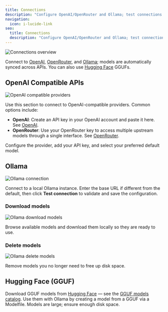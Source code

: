 ```yaml
---
title: Connections
description: "Configure OpenAI/OpenRouter and Ollama; test connections and manage models."
navigation:
  icon: i-lucide-link
seo:
  title: Connections
  description: "Configure OpenAI/OpenRouter and Ollama; test connections and manage models."
---
```


![Connections overview](/connections/starting.png)

Connect to [OpenAI](https://platform.openai.com/), [OpenRouter](https://openrouter.ai/), and [Ollama](https://ollama.com/); models are automatically synced across APIs. You can also use [Hugging Face](https://huggingface.co/) GGUFs.

## OpenAI Compatible APIs

![OpenAI compatible providers](/connections/openai-apis.png)

Use this section to connect to OpenAI-compatible providers. Common options include:

- **OpenAI**: Create an API key in your OpenAI account and paste it here. See [OpenAI](https://platform.openai.com/).
- **OpenRouter**: Use your OpenRouter key to access multiple upstream models through a single interface. See [OpenRouter](https://openrouter.ai/).

Configure the provider, add your API key, and select your preferred default model.

## Ollama

![Ollama connection](/connections/ollama-api.png)

Connect to a local Ollama instance. Enter the base URL if different from the default, then click **Test connection** to validate and save the configuration.

### Download models

![Ollama download models](/connections/ollama-download.png)

Browse available models and download them locally so they are ready to use.

### Delete models

![Ollama delete models](/connections/ollama-delete.png)

Remove models you no longer need to free up disk space.

## Hugging Face (GGUF)

Download GGUF models from [Hugging Face](https://huggingface.co/) — see the [GGUF models catalog](https://huggingface.co/models?search=gguf). Use them with Ollama by creating a model from a GGUF via a Modelfile. Models are large; ensure enough disk space.